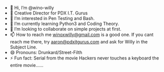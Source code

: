 - 👋 Hi, I’m @wino-willy
- 💼 Creative Director for PDX I.T. Gurus
- 👀 I’m interested in Pen Testing and Bash.
- 🌱 I’m currently learning Python3 and Coding Theory.
- 💞️ I’m looking to collaborate on simple projects at first.
- 📫 How to reach me winoxwilly@gmail.com is a good one. If you cant reach me there, try aaron@pdxitgurus.com and ask for Willy in the Subject Line.
- 😄 Pronouns: Drunkard/Street-Filth
- ⚡ Fun fact: Serial from the movie Hackers never touches a keyboard the entire movie......
